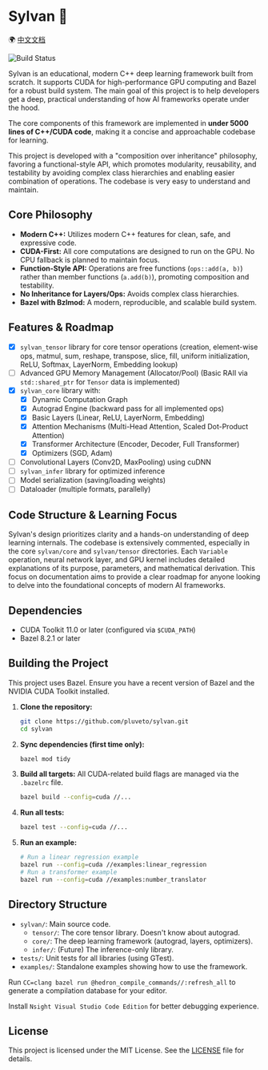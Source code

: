 # Sylvan 🌲

🌍 [中文文档](项目介绍.md)

![Build Status](https://github.com/pluveto/sylvan/actions/workflows/ci.yml/badge.svg)

Sylvan is an educational, modern C++ deep learning framework built from scratch. It supports CUDA for high-performance GPU computing and Bazel for a robust build system. The main goal of this project is to help developers get a deep, practical understanding of how AI frameworks operate under the hood.

The core components of this framework are implemented in **under 5000 lines of C++/CUDA code**, making it a concise and approachable codebase for learning.

This project is developed with a "composition over inheritance" philosophy, favoring a functional-style API, which promotes modularity, reusability, and testability by avoiding complex class hierarchies and enabling easier combination of operations. The codebase is very easy to understand and maintain.

## Core Philosophy

- **Modern C++:** Utilizes modern C++ features for clean, safe, and expressive code.
- **CUDA-First:** All core computations are designed to run on the GPU. No CPU fallback is planned to maintain focus.
- **Function-Style API:** Operations are free functions (`ops::add(a, b)`) rather than member functions (`a.add(b)`), promoting composition and testability.
- **No Inheritance for Layers/Ops:** Avoids complex class hierarchies.
- **Bazel with Bzlmod:** A modern, reproducible, and scalable build system.

## Features & Roadmap

- [x] `sylvan_tensor` library for core tensor operations (creation, element-wise ops, matmul, sum, reshape, transpose, slice, fill, uniform initialization, ReLU, Softmax, LayerNorm, Embedding lookup)
- [ ] Advanced GPU Memory Management (Allocator/Pool) (Basic RAII via `std::shared_ptr` for `Tensor` data is implemented)
- [x] `sylvan_core` library with:
  - [x] Dynamic Computation Graph
  - [x] Autograd Engine (backward pass for all implemented ops)
  - [x] Basic Layers (Linear, ReLU, LayerNorm, Embedding)
  - [x] Attention Mechanisms (Multi-Head Attention, Scaled Dot-Product Attention)
  - [x] Transformer Architecture (Encoder, Decoder, Full Transformer)
  - [x] Optimizers (SGD, Adam)
- [ ] Convolutional Layers (Conv2D, MaxPooling) using cuDNN
- [ ] `sylvan_infer` library for optimized inference
- [ ] Model serialization (saving/loading weights)
- [ ] Dataloader (multiple formats, parallelly)

## Code Structure & Learning Focus

Sylvan's design prioritizes clarity and a hands-on understanding of deep learning internals. The codebase is extensively commented, especially in the core `sylvan/core` and `sylvan/tensor` directories. Each `Variable` operation, neural network layer, and GPU kernel includes detailed explanations of its purpose, parameters, and mathematical derivation. This focus on documentation aims to provide a clear roadmap for anyone looking to delve into the foundational concepts of modern AI frameworks.

## Dependencies

- CUDA Toolkit 11.0 or later (configured via `$CUDA_PATH`)
- Bazel 8.2.1 or later

## Building the Project

This project uses Bazel. Ensure you have a recent version of Bazel and the NVIDIA CUDA Toolkit installed.

1. **Clone the repository:**

    ```bash
    git clone https://github.com/pluveto/sylvan.git
    cd sylvan
    ```

2. **Sync dependencies (first time only):**

    ```bash
    bazel mod tidy
    ```

3. **Build all targets:**
    All CUDA-related build flags are managed via the `.bazelrc` file.

    ```bash
    bazel build --config=cuda //...
    ```

4. **Run all tests:**

    ```bash
    bazel test --config=cuda //...
    ```

5. **Run an example:**

    ```bash
    # Run a linear regression example
    bazel run --config=cuda //examples:linear_regression
    # Run a transformer example
    bazel run --config=cuda //examples:number_translator
    ```

## Directory Structure

- `sylvan/`: Main source code.
  - `tensor/`: The core tensor library. Doesn't know about autograd.
  - `core/`: The deep learning framework (autograd, layers, optimizers).
  - `infer/`: (Future) The inference-only library.
- `tests/`: Unit tests for all libraries (using GTest).
- `examples/`: Standalone examples showing how to use the framework.

Run `CC=clang bazel run @hedron_compile_commands//:refresh_all` to generate a compilation database for your editor.

Install `Nsight Visual Studio Code Edition` for better debugging experience.

## License

This project is licensed under the MIT License. See the [LICENSE](LICENSE) file for details.
